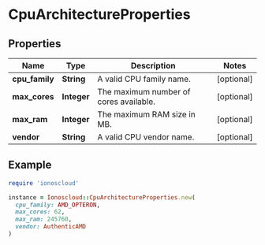 # CpuArchitectureProperties

## Properties

| Name | Type | Description | Notes |
| ---- | ---- | ----------- | ----- |
| **cpu_family** | **String** | A valid CPU family name. | [optional] |
| **max_cores** | **Integer** | The maximum number of cores available. | [optional] |
| **max_ram** | **Integer** | The maximum RAM size in MB. | [optional] |
| **vendor** | **String** | A valid CPU vendor name. | [optional] |

## Example

```ruby
require 'ionoscloud'

instance = Ionoscloud::CpuArchitectureProperties.new(
  cpu_family: AMD_OPTERON,
  max_cores: 62,
  max_ram: 245760,
  vendor: AuthenticAMD
)
```

